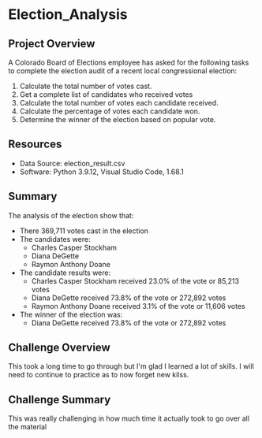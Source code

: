 # Election_Analysis

## Project Overview
A Colorado Board of Elections employee has asked for the following tasks to complete the election audit of a recent local congressional election:
1. Calculate the total number of votes cast.
2. Get a complete list of candidates who received votes
3. Calculate the total number of votes each candidate received.
4. Calculate the percentage of votes each candidate won.
5. Determine the winner of the election based on popular vote.

## Resources
- Data Source: election_result.csv
- Software: Python 3.9.12, Visual Studio Code, 1.68.1

## Summary
The analysis of the election show that:
- There 369,711 votes cast in the election
- The candidates were:
    - Charles Casper Stockham
    - Diana DeGette
    - Raymon Anthony Doane
- The candidate results were:
    - Charles Casper Stockham received 23.0% of the vote or 85,213 votes 
    - Diana DeGette received 73.8% of the vote or 272,892 votes
    - Raymon Anthony Doane received 3.1% of the vote or 11,606 votes
- The winner of the election was:
    - Diana DeGette received 73.8% of the vote or 272,892 votes

## Challenge Overview
This took a long time to go through but I'm glad I learned a lot of skills.
I will need to continue to practice as to now forget new kilss.

## Challenge Summary
This was really challenging in how much time it actually took to go over all the material
